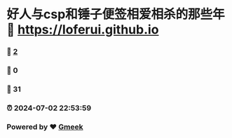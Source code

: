 # 好人与csp和锤子便签相爱相杀的那些年 :link: https://loferui.github.io 
### :page_facing_up: [2](https://loferui.github.io/tag.html) 
### :speech_balloon: 0 
### :hibiscus: 31 
### :alarm_clock: 2024-07-02 22:53:59 
### Powered by :heart: [Gmeek](https://github.com/Meekdai/Gmeek)
